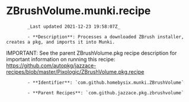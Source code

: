 # ZBrushVolume.munki.recipe

            _Last updated 2021-12-23 19:58:07Z_

            - **Description**: Processes a downloaded ZBrush installer, creates a pkg, and imports it into Munki.

IMPORTANT: See the parent ZBrushVolume.pkg recipe description for important
information on running this recipe:
https://github.com/autopkg/jazzace-recipes/blob/master/Pixologic/ZBrushVolume.pkg.recipe


            - **Identifier**: `com.github.homebysix.munki.ZBrushVolume`

            - **Parent Recipes**: `com.github.jazzace.pkg.zbrushvolume`
